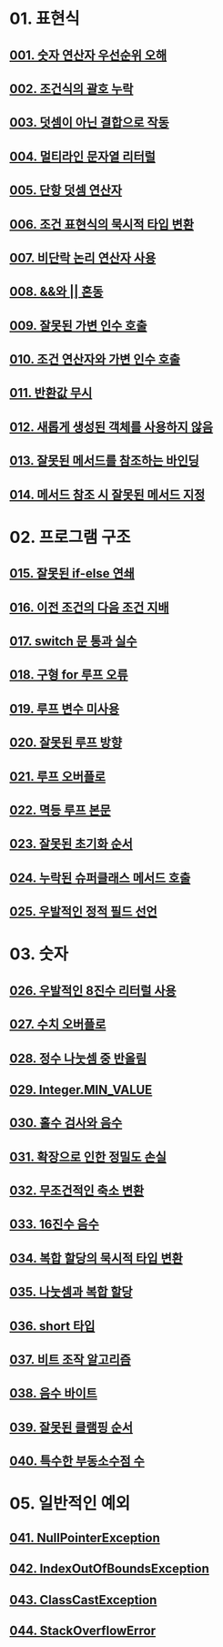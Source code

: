 # 01. 표현식
## [001. 숫자 연산자 우선순위 오해](docs/01/001.md)
## [002. 조건식의 괄호 누락](docs/01/002.md)
## [003. 덧셈이 아닌 결합으로 작동](docs/01/003.md)
## [004. 멀티라인 문자열 리터럴](docs/01/004.md)
## [005. 단항 덧셈 연산자](docs/01/005.md)
## [006. 조건 표현식의 묵시적 타입 변환](docs/01/006.md)
## [007. 비단락 논리 연산자 사용](docs/01/007.md)
## [008. &&와 || 혼동](docs/01/008.md)
## [009. 잘못된 가변 인수 호출](docs/01/009.md)
## [010. 조건 연산자와 가변 인수 호출](docs/01/010.md)
## [011. 반환값 무시](docs/01/011.md)
## [012. 새롭게 생성된 객체를 사용하지 않음](docs/01/012.md)
## [013. 잘못된 메서드를 참조하는 바인딩](docs/01/013.md)
## [014. 메서드 참조 시 잘못된 메서드 지정](docs/01/014.md)

# 02. 프로그램 구조
## [015. 잘못된 if-else 연쇄](docs/02/015.md)
## [016. 이전 조건의 다음 조건 지배](docs/02/016.md)
## [017. switch 문 통과 실수](docs/02/017.md)
## [018. 구형 for 루프 오류](docs/02/018.md)
## [019. 루프 변수 미사용](docs/02/019.md)
## [020. 잘못된 루프 방향](docs/02/020.md)
## [021. 루프 오버플로](docs/02/021.md)
## [022. 멱등 루프 본문](docs/02/022.md)
## [023. 잘못된 초기화 순서](docs/02/023.md)
## [024. 누락된 슈퍼클래스 메서드 호출](docs/02/024.md)
## [025. 우발적인 정적 필드 선언](docs/02/025.md)

# 03. 숫자
## [026. 우발적인 8진수 리터럴 사용](docs/03/026.md)
## [027. 수치 오버플로](docs/03/027.md)
## [028. 정수 나눗셈 중 반올림](docs/03/028.md)
## [029. Integer.MIN_VALUE](docs/03/029.md)
## [030. 홀수 검사와 음수](docs/03/030.md)
## [031. 확장으로 인한 정밀도 손실](docs/03/031.md)
## [032. 무조건적인 축소 변환](docs/03/032.md)
## [033. 16진수 음수](docs/03/033.md)
## [034. 복합 할당의 묵시적 타입 변환](docs/03/034.md)
## [035. 나눗셈과 복합 할당](docs/03/035.md)
## [036. short 타입](docs/03/036.md)
## [037. 비트 조작 알고리즘](docs/03/037.md)
## [038. 음수 바이트](docs/03/038.md)
## [039. 잘못된 클램핑 순서](docs/03/039.md)
## [040. 특수한 부동소수점 수](docs/03/040.md)

# 05. 일반적인 예외
## [041. NullPointerException](docs/04/041.md)
## [042. IndexOutOfBoundsException](docs/04/042.md)
## [043. ClassCastException](docs/04/043.md)
## [044. StackOverflowError](docs/04/044.md)